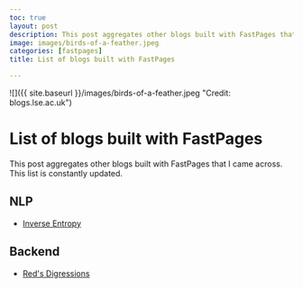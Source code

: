 ```yaml
---
toc: true
layout: post
description: This post aggregates other blogs built with FastPages that I came across.
image: images/birds-of-a-feather.jpeg
categories: [fastpages]
title: List of blogs built with FastPages

---
```

![]({{ site.baseurl }}/images/birds-of-a-feather.jpeg "Credit: blogs.lse.ac.uk")

# List of blogs built with FastPages

This post aggregates other blogs built with FastPages that I came across. This list is constantly updated. 

## NLP
- [Inverse Entropy](https://prrao87.github.io/blog/)

## Backend
- [Red's Digressions](https://rednafi.github.io/digressions/)

